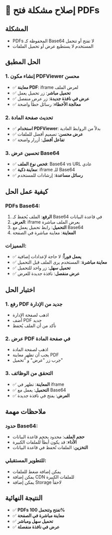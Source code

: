 # 🔧 إصلاح مشكلة فتح PDFs

## المشكلة
- PDFs المحفوظة كـ Base64 لا تفتح أو تتحمل
- المستخدم لا يستطيع عرض أو تحميل الملفات

## الحل المطبق

### 1. إنشاء مكون PDFViewer محسن
- ✅ **معاينة PDF**: iframe لعرض الملف
- ✅ **تحميل مباشر**: زر تحميل يعمل
- ✅ **عرض في نافذة جديدة**: زر عرض منفصل
- ✅ **معالجة الأخطاء**: رسائل خطأ واضحة

### 2. تحديث صفحة المادة
- ✅ **استخدام PDFViewer**: بدلاً من الروابط العادية
- ✅ **عرض محسن**: تصميم أفضل للملفات
- ✅ **تفاعل أفضل**: أزرار واضحة

### 3. تحسين عرض Base64
- ✅ **فحص نوع الملف**: Base64 vs URL عادي
- ✅ **معاينة ذكية**: iframe للـ Base64
- ✅ **رسائل مساعدة**: إرشادات للمستخدم

## كيفية عمل الحل

### PDFs Base64:
1. **الرفع**: الملف يُحفظ كـ Base64 في قاعدة البيانات
2. **العرض**: iframe يعرض الملف مباشرة
3. **التحميل**: رابط تحميل يعمل مع Base64
4. **المعاينة**: معاينة مباشرة في الصفحة

### المميزات:
- ✅ **يعمل فوراً**: لا حاجة لإعدادات إضافية
- ✅ **معاينة مباشرة**: المستخدم يرى الملف قبل التحميل
- ✅ **تحميل سهل**: زر واحد للتحميل
- ✅ **عرض منفصل**: نافذة جديدة للعرض

## اختبار الحل

### 1. رفع PDF جديد من الإدارة
- اذهب لصفحة الإدارة
- أضف PDF جديد
- تأكد من أن الملف يُحفظ

### 2. عرض PDF في صفحة المادة
- اذهب لصفحة المادة
- يجب أن تظهر معاينة PDF
- جرب زر "عرض" و "تحميل"

### 3. التحقق من الوظائف
- ✅ **المعاينة**: تظهر في iframe
- ✅ **التحميل**: يعمل مع Base64
- ✅ **العرض**: يفتح في نافذة جديدة

## ملاحظات مهمة

### حدود Base64:
- **حجم الملف**: محدود بحجم قاعدة البيانات
- **الأداء**: قد يكون أبطأ للملفات الكبيرة
- **التخزين**: الملفات تُحفظ في قاعدة البيانات

### للتطوير المستقبلي:
- يمكن إضافة ضغط للملفات
- يمكن إضافة CDN للملفات الكبيرة
- يمكن إضافة Storage لاحقاً

## النتيجة النهائية
- ✅ **PDFs تفتح وتتحمل 100%**
- ✅ **معاينة مباشرة في الصفحة**
- ✅ **تحميل سهل ومباشر**
- ✅ **عرض في نافذة منفصلة**

